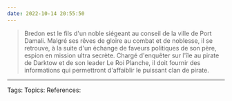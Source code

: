 ```yaml
---
date: 2022-10-14 20:55:50
---
```


> Bredon est le fils d'un noble siégeant au conseil de la ville de Port Damali. Malgré ses rêves de gloire au combat et de noblesse, il se retrouve, à la suite d'un échange de faveurs politiques de son père, espion en mission ultra secrète. Chargé d'enquêter sur l'île au pirate de Darktow et de son leader Le Roi Planche, il doit fournir des informations qui permettront d'affaiblir le puissant clan de pirate.


___
Tags: 
Topics:
References:







